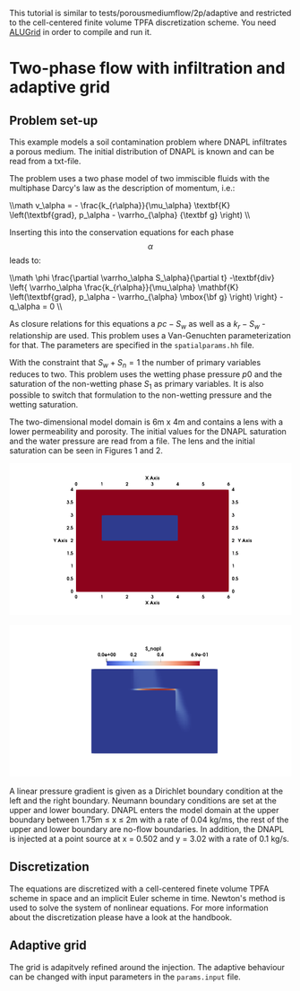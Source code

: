 This tutorial is similar to tests/porousmediumflow/2p/adaptive and restricted to the cell-centered finite volume TPFA discretization scheme.
You need [ALUGrid][0] in order to compile and run it.

# Two-phase flow with infiltration and adaptive grid

## Problem set-up
This example models a soil contamination problem where DNAPL infiltrates a porous medium. The initial distribution of DNAPL is known and can be read from a txt-file.

The problem uses a two phase model of two immiscible fluids with the multiphase Darcy's law as the description of momentum, i.e.:

\\\math
 v_\alpha = - \frac{k_{r\alpha}}{\mu_\alpha} \textbf{K}
 \left(\textbf{grad}\, p_\alpha - \varrho_{\alpha} {\textbf g} \right)
\\\

Inserting this into the conservation equations for each phase $$\alpha$$ leads to:

\\\math
\phi \frac{\partial \varrho_\alpha S_\alpha}{\partial t}
 -\textbf{div} \left\{ \varrho_\alpha \frac{k_{r\alpha}}{\mu_\alpha} \mathbf{K} \left(\textbf{grad}\, p_\alpha - \varrho_{\alpha} \mbox{\bf g} \right)
 \right\} - q_\alpha = 0
\\\

As closure relations for this equations a $`pc - S_w`$ as well as a $`k_r - S_w`$ - relationship are used. This problem uses a Van-Genuchten parameterization for that. The parameters are specified in the `spatialparams.hh` file.

With the constraint that $`S_w + S_n = 1`$ the number of primary variables reduces to two.
This problem uses the wetting phase pressure $`p0`$ and the saturation of the non-wetting phase $`S_1`$ as primary variables. It is also possible to switch that formulation to the non-wetting pressure and the wetting saturation.

The two-dimensional model domain is 6m x 4m and contains a lens with a lower permeability and porosity. The initial values for the DNAPL saturation and the water pressure are read from a file.
The lens and the initial saturation can be seen in Figures 1 and 2.

![](test_2p_pointsource_lens.png)

![](test_2p_pointsource_initial.png)

A linear pressure gradient is given as a Dirichlet boundary condition at the left and the right boundary.
Neumann boundary conditions are set at the upper and lower boundary.
DNAPL enters the model domain at the upper boundary between 1.75m ≤ x ≤ 2m with a rate of 0.04 kg/ms, the rest of the upper and lower boundary are no-flow boundaries.
In addition, the DNAPL is injected at a point source at x = 0.502 and y = 3.02 with a rate of 0.1 kg/s.

## Discretization
The equations are discretized with a cell-centered finete volume TPFA scheme in space and an implicit Euler scheme in time. Newton's method is used to solve the system of nonlinear equations. For more information about the discretization please have a look at the handbook.

## Adaptive grid
The grid is adapitvely refined around the injection. The adaptive behaviour can be changed with input parameters in the `params.input` file.

[0]: https://gitlab.dune-project.org/extensions/dune-alugrid
